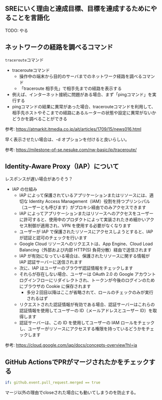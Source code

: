 ## SREにいく理由と達成目標、目標を達成するためにやることを言語化

TODO: やる

## ネットワークの経路を調べるコマンド

`traceroute`コマンド

- tracerouteコマンド
    - 操作中の端末から目的のサーバまでのネットワーク経路を調べるコマンド
    - 「traceroute 相手先」で相手先までの経路を表示する
- 例えば、インターネット接続に問題がある場合、まず「pingコマンド」を実行する
- pingコマンドの結果に異常があった場合、tracerouteコマンドを利用して、相手先ホストやそこまでの経路にあるルーターの状態や設定に異常がないかどうかを調べることができる

参考: https://atmarkit.itmedia.co.jp/ait/articles/1709/15/news016.html

早く表示させたい場合は、-d オプションを付けると良いらしい。

参考: https://milestone-of-se.nesuke.com/nw-basic/ip/traceroute/

## Identity-Aware Proxy（IAP）について

レスポンスが遅い場合がありそう？

- IAP の仕組み
    - IAP によって保護されているアプリケーションまたはリソースには、適切な Identity Access Management（IAM）役割を持つプリンシパル（ユーザーとも呼びます）がプロキシ経由でのみアクセスできます
    - IAP によってアプリケーションまたはリソースへのアクセスをユーザーに許可すると、使用中のプロダクトによって実装されたきめ細かいアクセス制御が適用され、VPN を使用する必要がなくなります
    - ユーザーが IAP で保護されたリソースにアクセスしようとすると、IAP が認証と認可のチェックを行います
    - Google Cloud リソースへのリクエストは、App Engine、Cloud Load Balancing（外部および内部 HTTP(S) 負荷分散）経由で送信されます
    - IAP が有効になっている場合は、保護されたリソースに関する情報が IAP 認証サーバーに送信されます
    - 次に、IAP はユーザーのブラウザ認証情報をチェックします
    - それらが存在しない場合、ユーザーは OAuth 2.0 の Google アカウント ログインフローにリダイレクトされ、トークンが今後のログインのためにブラウザの Cookie に保存されます
        - 多分２回目以降はここが省略されて、ロールのチェックのみが実行されるはず
    - リクエストされた認証情報が有効である場合、認証サーバーはこれらの認証情報を使用してユーザーの ID（メールアドレスとユーザー ID）を取得します
    - 認証サーバーは、この ID を使用してユーザーの IAM ロールをチェックし、ユーザーがリソースにアクセスする権限を持っているどうかをチェックします

参考: https://cloud.google.com/iap/docs/concepts-overview?hl=ja

## GitHub ActionsでPRがマージされたかをチェックする

```yml
if: github.event.pull_request.merged == true
```

マージ以外の理由でcloseされた場合にも動いてしまうのを防止する。
